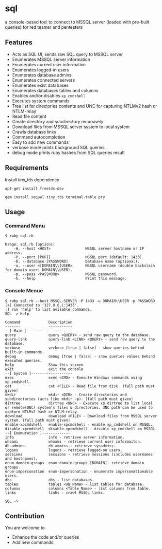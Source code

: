 # sql

a console-based tool to connect to MSSQL server (loaded with pre-built queries) for red teamer and pentesters

## Features
- Acts as SQL UI, sends raw SQL query to MSSQL server
- Enumerates MSSQL server information 
- Enumerates current user information
- Enumerates logged-in users
- Enumerates database admins 
- Enumerates connected servers
- Enumerates exist databases
- Enumerates databases tables and columns 
- Enables and/or disables `xp_cmdshell` 
- Executes system commands
- Tree list for directories contents and UNC for capturing NTLMv2 hash or NTLM-relay
- Read file content
- Create directory and subdirectory recursively 
- Download files from MSSQL server system to local system
- Crawls database links
- Command autocompletion
- Easy to add new commands
- verbose mode prints background SQL queries
- debug mode prints ruby hashes from SQL queries result


## Requirements

Install tiny_tds dependency 
```
apt-get install freetds-dev
```

```
gem install sequel tiny_tds terminal-table pry
```

## Usage

### Command Menu
```
$ ruby sql.rb 

Usage: sql.rb [options]
    -H, --host <HOST>                MSSQL server hostname or IP address.
    -P, --port [PORT]                MSSQL port (default: 1433).
    -D, --database [PASSWORD]        Database name (optional).
    -u, --user <[DOMAIN\\]USER>      MSSQL username (double backslash for domain user: DOMAIN\\USER).
    -p, --pass <PASSWORD>            MSSQL password.
    -h, --help                       Print this message.
```

### Console Menue
```
$ ruby sql.rb --host MSSQL-SERVER -P 1433 -u DOMAIN\\USER -p PASSWORD
[+] Connected to '127.0.0.1:1433'.
¡] run 'help' to list avilable commands.
SQL -> help 

Command             Description
-------             -----------
--[ Main ]---------------------
query               query <QUERY> - send raw query to the database.
query-link          query-link <LINK> <QUERY> - send raw query to the database.
verbose             verbose [true | false] - show queries behind built-in commands.
debug               debug [true | false] - show queries values behind executed queries.
help                Show this screen
exit                exit the console
--[ System ]-------------------
exec                exec <CMD> - Execute Windows commands using xp_cmdshell.
cat                 cat <FILE> - Read file from disk. (full path must given)
mkdir               mkdir <DIR> - Create directories and subdirectories (acts like mkdir -p). (full path must given)
dirtree             dirtree <UNC> - Execute xp_dirtree to list local or remote(UNC) system's files & directories. UNC path can be used to capture NTLMv2 hash or NTLM-relay.
download            download <FILE> - Download files from MSSQL server system. (full path must given)
enable-xpcmdshell   enable-xpcmdshell - enable xp_cmdshell on MSSQL.
disable-xpcmdshell  disable-xpcmdshell - disable xp_cmdshell on MSSQL.
--[ Enumuration ]-------------
info                info - retrieve server information.
whoami              whoami - retrieve current user informaiton.
db-admins           db-admins - retrieve sysadmins.
logons              logons - retrieve logged-on users.
sessions            sessions - retrieve sessions (includes usernames and hostnames).
enum-domain-groups  enum-domain-groups [DOMAIN]- retrieve domain groups.
enum-impersonation  enum-impersonation - enumerate impersonationable users.
dbs                 dbs - list databases.
tables              tables <DB_Name> - list tables for database.
columns             columns <Table_Name> - list columns from table.
links               links - crawl MSSQL links.

SQL -> 
```

## Contribution 
You are welcome to
- Enhance the code and/or queries 
- Add new commands
